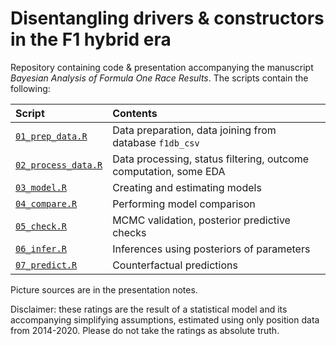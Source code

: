 # Disentangling drivers & constructors in the F1 hybrid era

Repository containing code & presentation accompanying the manuscript _Bayesian Analysis of Formula One Race Results_. The scripts contain the following:

| Script                                     | Contents                                                         |
| :----------------------------------------- | :--------------------------------------------------------------- |
| [`01_prep_data.R`](./01_prep_data.R)       | Data preparation, data joining from database `f1db_csv`          |
| [`02_process_data.R`](./02_process_data.R) | Data processing, status filtering, outcome computation, some EDA |
| [`03_model.R`](./03_model.R)               | Creating and estimating models                                   |
| [`04_compare.R`](./04_compare.R)           | Performing model comparison                                      |
| [`05_check.R`](./05_check.R)               | MCMC validation, posterior predictive checks                     |
| [`06_infer.R`](./06_infer.R)               | Inferences using posteriors of parameters                        |
| [`07_predict.R`](./07_predict.R)           | Counterfactual predictions                                       |

Picture sources are in the presentation notes.

Disclaimer: these ratings are the result of a statistical model and its accompanying simplifying assumptions, estimated using only position data from 2014-2020. Please do not take the ratings as absolute truth.
